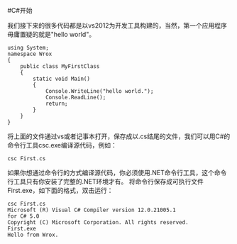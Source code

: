 #C#开始

我们接下来的很多代码都是以vs2012为开发工具构建的，当然，第一个应用程序毋庸置疑的就是"hello world"。

```
using System;
namespace Wrox
{
    public class MyFirstClass
    {
        static void Main()
        {
            Console.WriteLine("hello world.");
            Console.ReadLine();
            return;
        }
    }
}
```
将上面的文件通过vs或者记事本打开，保存成以.cs结尾的文件，我们可以用C#的命令行工具csc.exe编译源代码，例如：

```csc First.cs```

如果你想通过命令行的方式编译源代码，你必须使用.NET命令行工具，这个命令行工具只有你安装了完整的.NET环境才有。
将命令行保存成可执行文件First.exe，如下面的格式，双击运行：
```
csc First.cs
Microsoft (R) Visual C# Compiler version 12.0.21005.1
for C# 5.0
Copyright (C) Microsoft Corporation. All rights reserved.
First.exe
Hello from Wrox.
```

